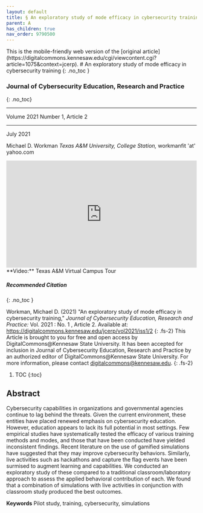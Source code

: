 ```yaml
---
layout: default
title: § An exploratory study of mode efficacy in cybersecurity training  
parent: A 
has_children: true
nav_order: 9790500
---
```

<style>
.dont-break-out {
  /* These are technically the same, but use both */
  overflow-wrap: break-word;
  word-wrap: break-word;

     -ms-word-break: break-all;
  /* This is the dangerous one in WebKit, as it breaks things wherever */
  word-break: break-all;
  /* Instead use this non-standard one: */
  word-break: break-word;
}

.youtube-container {
    position: relative;
    width: 100%;
    height: 0;
    padding-bottom: 56.25%;
}
.youtube-video {
    position: absolute;
    top: 0;
    left: 0;
    width: 100%;
    height: 100%;
}

</style>

<div class="dont-break-out" markdown="1">
This is the mobile-friendly web version of the [original article](https://digitalcommons.kennesaw.edu/cgi/viewcontent.cgi?article=1075&context=jcerp).
# An exploratory study of mode efficacy in cybersecurity training 
{: .no_toc }

### Journal of Cybersecurity Education, Research and Practice 
{: .no_toc}

***

Volume 2021 Number 1, Article 2  

***

July 2021

Michael D. Workman
*Texas A&M University, College Station,* workmanfit 'at' yahoo.com 

<div class="youtube-container">
<iframe width="100%" src="https://www.youtube.com/embed/qmv8U2eTBug" title="YouTube video player" frameborder="0" allow="accelerometer; autoplay; clipboard-write; encrypted-media; gyroscope; picture-in-picture" allowfullscreen class="youtube-video"></iframe>
</div>
**Video:** Texas A&M Virtual Campus Tour 

##### Recommended Citation
{: .no_toc }

Workman, Michael D. (2021) "An exploratory study of mode efficacy in cybersecurity training," *Journal of Cybersecurity Education, Research and Practice:* Vol. 2021 : No. 1 , Article 2. 
Available at: https://digitalcommons.kennesaw.edu/jcerp/vol2021/iss1/2
{: .fs-2}
This Article is brought to you for free and open access by DigitalCommons@Kennesaw State University. It has been accepted for inclusion in Journal of Cybersecurity Education, Research and Practice by an authorized editor of DigitalCommons@Kennesaw State University. For more information, please contact digitalcommons@kennesaw.edu.
{: .fs-2}

1. TOC
{:toc}

## Abstract
Cybersecurity capabilities in organizations and governmental agencies continue to lag behind the threats. Given the current environment, these entities have placed renewed emphasis on cybersecurity education. However, education appears to lack its full potential in most settings. Few empirical studies have systematically tested the efficacy of various training methods and modes, and those that have been conducted have yielded inconsistent findings. Recent literature on the use of gamified simulations have suggested that they may improve cybersecurity behaviors. Similarly, live activities such as hackathons and capture the flag events have been surmised to augment learning and capabilities. We conducted an exploratory study of these compared to a traditional classroom/laboratory approach to assess the applied behavioral contribution of each. We found that a combination of simulations with live activities in conjunction with classroom study produced the best outcomes.

**Keywords** Pilot study, training, cybersecurity, simulations 

</div>
